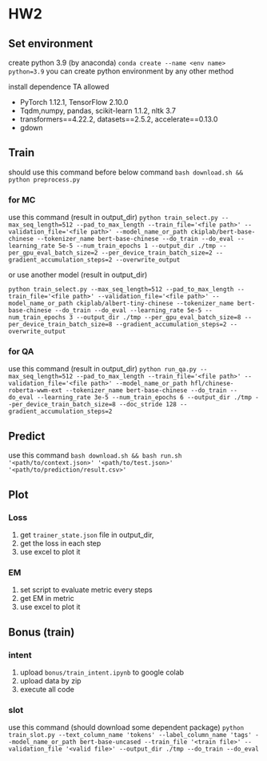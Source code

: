 # HW2

## Set environment

create python 3.9 (by anaconda)
`conda create --name <env name> python=3.9`
you can create python environment by any other method

install dependence TA allowed

- PyTorch 1.12.1, TensorFlow 2.10.0
- Tqdm,numpy, pandas, scikit-learn 1.1.2, nltk 3.7
- transformers==4.22.2, datasets==2.5.2, accelerate==0.13.0
- gdown

## Train

should use this command before below command
`bash download.sh && python preprocess.py`

### for MC

use this command (result in output_dir)
`python train_select.py --max_seq_length=512 --pad_to_max_length --train_file='<file path>' --validation_file='<file path>' --model_name_or_path ckiplab/bert-base-chinese --tokenizer_name bert-base-chinese --do_train --do_eval --learning_rate 5e-5 --num_train_epochs 1 --output_dir ./tmp --per_gpu_eval_batch_size=2 --per_device_train_batch_size=2 --gradient_accumulation_steps=2 --overwrite_output`

or use another model (result in output_dir)

`python train_select.py --max_seq_length=512 --pad_to_max_length --train_file='<file path>' --validation_file='<file path>' --model_name_or_path ckiplab/albert-tiny-chinese --tokenizer_name bert-base-chinese --do_train --do_eval --learning_rate 5e-5 --num_train_epochs 3 --output_dir ./tmp --per_gpu_eval_batch_size=8 --per_device_train_batch_size=8 --gradient_accumulation_steps=2 --overwrite_output`

### for QA

use this command (result in output_dir)
`python run_qa.py --max_seq_length=512 --pad_to_max_length --train_file='<file path>' --validation_file='<file path>' --model_name_or_path hfl/chinese-roberta-wwm-ext --tokenizer_name bert-base-chinese --do_train --do_eval --learning_rate 3e-5 --num_train_epochs 6 --output_dir ./tmp --per_device_train_batch_size=8 --doc_stride 128 --gradient_accumulation_steps=2`

## Predict

use this command
`bash download.sh && bash run.sh '<path/to/context.json>' '<path/to/test.json>' '<path/to/prediction/result.csv>'`

## Plot

### Loss

1. get `trainer_state.json` file in output_dir,
2. get the loss in each step
3. use excel to plot it

### EM

1. set script to evaluate metric every steps
2. get EM in metric
3. use excel to plot it

## Bonus (train)

### intent

1. upload `bonus/train_intent.ipynb` to google colab
2. upload data by zip
3. execute all code

### slot

use this command (should download some dependent package)
`python train_slot.py --text_column_name 'tokens' --label_column_name 'tags' --model_name_or_path bert-base-uncased --train_file '<train file>' --validation_file '<valid file>' --output_dir ./tmp --do_train --do_eval`
